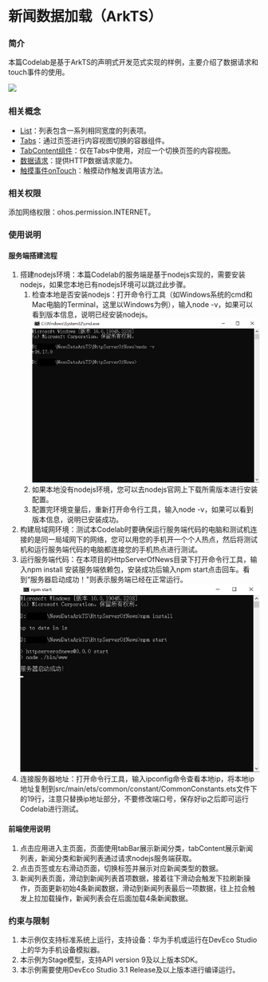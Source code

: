 ﻿
# 新闻数据加载（ArkTS）

### 简介

本篇Codelab是基于ArkTS的声明式开发范式实现的样例，主要介绍了数据请求和touch事件的使用。

![](screenshots/device/news.gif)

### 相关概念

- [List](https://developer.harmonyos.com/cn/docs/documentation/doc-references-V3/ts-container-list-0000001477981213-V3?catalogVersion=V3)：列表包含一系列相同宽度的列表项。
- [Tabs](https://developer.harmonyos.com/cn/docs/documentation/doc-references-V3/ts-container-tabs-0000001478181433-V3?catalogVersion=V3)：通过页签进行内容视图切换的容器组件。
- [TabContent组件](https://developer.harmonyos.com/cn/docs/documentation/doc-references-V3/ts-container-tabcontent-0000001478341169-V3?catalogVersion=V3)：仅在Tabs中使用，对应一个切换页签的内容视图。
- [数据请求](https://developer.harmonyos.com/cn/docs/documentation/doc-references-V3/js-apis-http-0000001478061929-V3?catalogVersion=V3)：提供HTTP数据请求能力。
- [触摸事件onTouch](https://developer.harmonyos.com/cn/docs/documentation/doc-references-V3/ts-universal-events-touch-0000001427902424-V3?catalogVersion=V3)：触摸动作触发调用该方法。

### 相关权限

添加网络权限：ohos.permission.INTERNET。

### 使用说明

#### 服务端搭建流程

1. 搭建nodejs环境：本篇Codelab的服务端是基于nodejs实现的，需要安装nodejs，如果您本地已有nodejs环境可以跳过此步骤。
   1. 检查本地是否安装nodejs：打开命令行工具（如Windows系统的cmd和Mac电脑的Terminal，这里以Windows为例），输入node -v，如果可以看到版本信息，说明已经安装nodejs。      
      ![](screenshots/device/node.png)     
   2. 如果本地没有nodejs环境，您可以去nodejs官网上下载所需版本进行安装配置。
   3. 配置完环境变量后，重新打开命令行工具，输入node -v，如果可以看到版本信息，说明已安装成功。
2. 构建局域网环境：测试本Codelab时要确保运行服务端代码的电脑和测试机连接的是同一局域网下的网络，您可以用您的手机开一个个人热点，然后将测试机和运行服务端代码的电脑都连接您的手机热点进行测试。
3. 运行服务端代码：在本项目的HttpServerOfNews目录下打开命令行工具，输入npm install 安装服务端依赖包，安装成功后输入npm start点击回车。看到“服务器启动成功！"则表示服务端已经在正常运行。   
   ![](screenshots/device/npm_360.png)   
4. 连接服务器地址：打开命令行工具，输入ipconfig命令查看本地ip，将本地ip地址复制到src/main/ets/common/constant/CommonConstants.ets文件下的19行，注意只替换ip地址部分，不要修改端口号，保存好ip之后即可运行Codelab进行测试。

#### 前端使用说明

1. 点击应用进入主页面，页面使用tabBar展示新闻分类，tabContent展示新闻列表，新闻分类和新闻列表通过请求nodejs服务端获取。
2. 点击页签或左右滑动页面，切换标签并展示对应新闻类型的数据。
3. 新闻列表页面，滑动到新闻列表首项数据，接着往下滑动会触发下拉刷新操作，页面更新初始4条新闻数据，滑动到新闻列表最后一项数据，往上拉会触发上拉加载操作，新闻列表会在后面加载4条新闻数据。

### 约束与限制

1. 本示例仅支持标准系统上运行，支持设备：华为手机或运行在DevEco Studio上的华为手机设备模拟器。
2. 本示例为Stage模型，支持API version 9及以上版本SDK。
3. 本示例需要使用DevEco Studio 3.1 Release及以上版本进行编译运行。